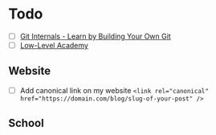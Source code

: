 # Todo

- [ ] [Git Internals - Learn by Building Your Own Git](https://www.leshenko.net/p/ugit/#)
- [ ] [Low-Level Academy](https://lowlvl.org/)

## Website

- [ ] Add canonical link on my website `<link rel="canonical" href="https://domain.com/blog/slug-of-your-post" />`

## School
